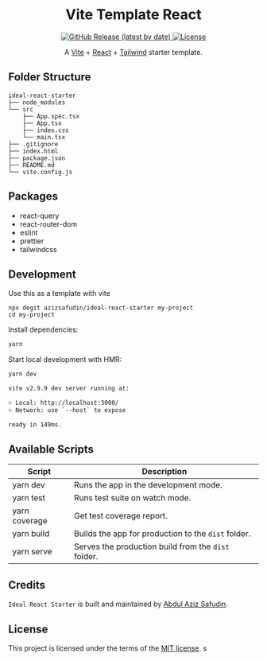 <h1 align="center">
  Vite Template React
</h1>

<p align="center">
  <a href="https://github.com/azizsafudin/ideal-react-starter/releases">
    <img src="https://img.shields.io/github/v/release/azizsafudin/ideal-react-starter" alt="GitHub Release (latest by date)" />
  </a>
  <a href="https://github.com/azizsafudin/ideal-react-starter/blob/main/LICENSE">
    <img src="https://img.shields.io/github/license/azizsafudin/ideal-react-starter" alt="License" />
  </a>
</p>

<p align="center">
    A <a href="https://vitejs.dev">Vite</a> + <a href="https://reactjs.org">React</a> + <a href="https://tailwindcss.com">Tailwind</a> starter template.
</p>

## Folder Structure

```
ideal-react-starter
├── node_modules
└── src
    ├── App.spec.tsx
    ├── App.tsx
    ├── index.css
    └── main.tsx
├── .gitignore
├── index.html
├── package.json
├── README.md
└── vite.config.js
```

## Packages

- react-query
- react-router-dom
- eslint
- prettier
- tailwindcss

## Development

Use this as a template with vite

```
npx degit azizsafudin/ideal-react-starter my-project
cd my-project
```

Install dependencies:

```bash
yarn
```

Start local development with HMR:

```bash
yarn dev
```

```bash
vite v2.9.9 dev server running at:

> Local: http://localhost:3000/
> Network: use `--host` to expose

ready in 149ms.
```

## Available Scripts

| Script        | Description                                         |
| ------------- | --------------------------------------------------- |
| yarn dev      | Runs the app in the development mode.               |
| yarn test     | Runs test suite on watch mode.                      |
| yarn coverage | Get test coverage report.                           |
| yarn build    | Builds the app for production to the `dist` folder. |
| yarn serve    | Serves the production build from the `dist` folder. |

## Credits

`Ideal React Starter` is built and maintained by [Abdul Aziz Safudin](https://github.com/azizsafudin).

## License

This project is licensed under the terms of the [MIT license](https://github.com/SafdarJamal/vite-template-react/blob/main/LICENSE).
s
